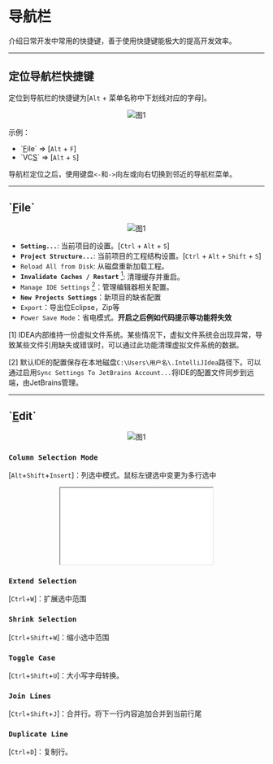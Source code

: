 # 导航栏

介绍日常开发中常用的快捷键，善于使用快捷键能极大的提高开发效率。

---
## 定位导航栏快捷键

定位到导航栏的快捷键为[`Alt` + 菜单名称中下划线对应的字母]。

<div align="center"><img src="./images/100/0.png" alt="图1"/></div>

示例：
* \`<u>F</u>ile\` => [`Alt` + `F`]
* \`VC<u>S</u>\` => [`Alt` + `S`]

导航栏定位之后，使用键盘`<-`和`->`向左或向右切换到邻近的导航栏菜单。


---
## \`<u>F</u>ile\`

<div align="center"><img src="./images/100/1.png" alt="图1"/></div>

* **`Setting...`**: 当前项目的设置。[`Ctrl` + `Alt` + `S`]
* **`Project Structure...`**: 当前项目的工程结构设置。[`Ctrl` + `Alt` + `Shift` + `S`]
* `Reload All from Disk`: 从磁盘重新加载工程。
* **`Invalidate Caches / Restart`** [<sup>1</sup>](#refer-anchar-1): 清理缓存并重启。
* `Manage IDE Settings` [<sup>2</sup>](#refer-anchar-1)：管理编辑器相关配置。
* **`New Projects Settings`**：新项目的缺省配置
* `Export`：导出位Eclipse，Zip等
* `Power Save Mode`：省电模式。**开启之后例如代码提示等功能将失效**


<div id="refer-anchar-1"></div>
[1] IDEA内部维持一份虚拟文件系统。某些情况下，虚拟文件系统会出现异常，导致某些文件引用缺失或错误时，可以通过此功能清理虚拟文件系统的数据。

[2] 默认IDE的配置保存在本地磁盘`C:\Users\用户名\.IntelliJIdea`路径下。可以通过启用`Sync Settings To JetBrains Account...`将IDE的配置文件同步到远端，由JetBrains管理。

---
## \`<u>E</u>dit\`
<div align="center"><img src="./images/100/2.png" alt="图1"/></div>

### `Column Selection Mode`

[`Alt`+`Shift`+`Insert`]：列选中模式。鼠标左键选中变更为多行选中

<div align="center"><iframe src="./images/100/3.gif"></iframe></div>


### `Extend Selection`

[`Ctrl`+`W`]：扩展选中范围

### `Shrink Selection`
[`Ctrl`+`Shift`+`W`]：缩小选中范围
### `Toggle Case`
[`Ctrl`+`Shift`+`U`]：大小写字母转换。
### `Join Lines`
[`Ctrl`+`Shift`+`J`]：合并行。将下一行内容追加合并到当前行尾
### `Duplicate Line`
[`Ctrl`+`D`]：复制行。


